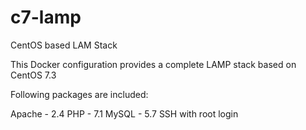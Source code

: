 # c7-lamp
CentOS based LAM Stack

This Docker configuration provides a complete LAMP stack based on CentOS 7.3

Following packages are included:

Apache - 2.4
PHP - 7.1
MySQL - 5.7
SSH with root login

